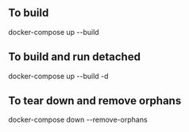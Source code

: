 ## To build
docker-compose up --build

## To build and run detached
docker-compose up --build -d

## To tear down and remove orphans
docker-compose down --remove-orphans